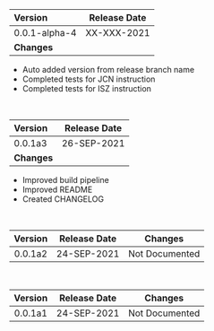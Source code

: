 | Version | Release Date|
|:----|:----:| 
|0.0.1-alpha-4  | XX-XXX-2021| 
| **Changes** |
* Auto added version from release branch name
* Completed tests for JCN instruction
* Completed tests for ISZ instruction

<br>

| Version | Release Date|
|:----|:----:| 
|0.0.1a3  | 26-SEP-2021| 
| **Changes** |
* Improved build pipeline <br>
* Improved README <br>
* Created CHANGELOG<br>

<br>

| Version | Release Date| Changes|
|    :----:    |    :----:    | ------ |
|0.0.1a2  | 24-SEP-2021| Not Documented
<br>


| Version | Release Date| Changes|
|    :----:    |    :----:    | ------ |
|0.0.1a1  | 24-SEP-2021| Not Documented

